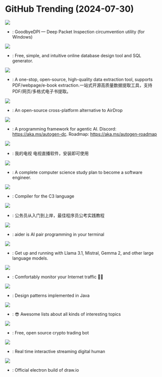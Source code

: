 # GitHub Trending (2024-07-30)

![](https://img.shields.io/badge/C-New%20281-green?style=flat-square&logo=appveyor)
- [](https://github.comundefined): GoodbyeDPI — Deep Packet Inspection circumvention utility (for Windows)

![](https://img.shields.io/badge/JavaScript-New%20603-green?style=flat-square&logo=appveyor)
- [](https://github.comundefined): Free, simple, and intuitive online database design tool and SQL generator.

![](https://img.shields.io/badge/Python-New%20851-green?style=flat-square&logo=appveyor)
- [](https://github.comundefined): A one-stop, open-source, high-quality data extraction tool, supports PDF/webpage/e-book extraction.一站式开源高质量数据提取工具，支持PDF/网页/多格式电子书提取。

![](https://img.shields.io/badge/Dart-New%20314-green?style=flat-square&logo=appveyor)
- [](https://github.comundefined): An open-source cross-platform alternative to AirDrop

![](https://img.shields.io/badge/Jupyter%20Notebook-New%2039-green?style=flat-square&logo=appveyor)
- [](https://github.comundefined): A programming framework for agentic AI. Discord: https://aka.ms/autogen-dc. Roadmap: https://aka.ms/autogen-roadmap

![](https://img.shields.io/badge/C-New%2057-green?style=flat-square&logo=appveyor)
- [](https://github.comundefined): 我的电视 电视直播软件，安装即可使用

![](https://img.shields.io/badge/none-New%20237-green?style=flat-square&logo=appveyor)
- [](https://github.comundefined): A complete computer science study plan to become a software engineer.

![](https://img.shields.io/badge/C-New%20107-green?style=flat-square&logo=appveyor)
- [](https://github.comundefined): Compiler for the C3 language

![](https://img.shields.io/badge/none-New%20558-green?style=flat-square&logo=appveyor)
- [](https://github.comundefined): 公务员从入门到上岸，最佳程序员公考实践教程

![](https://img.shields.io/badge/Python-New%20186-green?style=flat-square&logo=appveyor)
- [](https://github.comundefined): aider is AI pair programming in your terminal

![](https://img.shields.io/badge/Go-New%20409-green?style=flat-square&logo=appveyor)
- [](https://github.comundefined): Get up and running with Llama 3.1, Mistral, Gemma 2, and other large language models.

![](https://img.shields.io/badge/Rust-New%2071-green?style=flat-square&logo=appveyor)
- [](https://github.comundefined): Comfortably monitor your Internet traffic 🕵️‍♂️

![](https://img.shields.io/badge/Java-New%2047-green?style=flat-square&logo=appveyor)
- [](https://github.comundefined): Design patterns implemented in Java

![](https://img.shields.io/badge/none-New%20652-green?style=flat-square&logo=appveyor)
- [](https://github.comundefined): 😎 Awesome lists about all kinds of interesting topics

![](https://img.shields.io/badge/Python-New%2082-green?style=flat-square&logo=appveyor)
- [](https://github.comundefined): Free, open source crypto trading bot

![](https://img.shields.io/badge/Python-New%20235-green?style=flat-square&logo=appveyor)
- [](https://github.comundefined): Real time interactive streaming digital human

![](https://img.shields.io/badge/JavaScript-New%2091-green?style=flat-square&logo=appveyor)
- [](https://github.comundefined): Official electron build of draw.io

